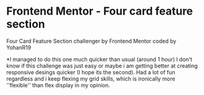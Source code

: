 # Frontend Mentor - Four card feature section

Four Card Feature Section challenger by Frontend Mentor coded by YohanR19

*I managed to do this one much quicker than usual (around 1 hour)
I don't know if this challenge was just easy or maybe i am getting
better at creating responsive desings quicker (I hope its the second).
Had a lot of fun regardless and i keep flexing my grid skills, which is
ironically more ''flexible'' than flex display in my opinion.
